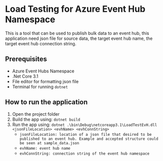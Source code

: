 ﻿# Load Testing for Azure Event Hub Namespace
This is a tool that can be used to publish bulk data to an event hub, this application need json file for source data, the target event hub name, the target event hub connection string.

## Prerequisites
- Azure Event Hubs Namespace
- .Net Core 3.1
- File editor for formatting json file
- Terminal for running `dotnet`

## How to run the application

1. Open the project folder
2. Build the app using: `dotnet build`
3. Run the app using: `dotnet .\bin\Debug\netcoreapp3.1\LoadTestEvH.dll <jsonFileLocation> <evhName> <evhConnString>`
	- `jsonFileLocation: location of a json file that desired to be published to an event hub. Example and accepted structure could be seen at sample_data.json`
	- `evhName: event hub name`
	- `evhConnString: connection string of the event hub namespace`
